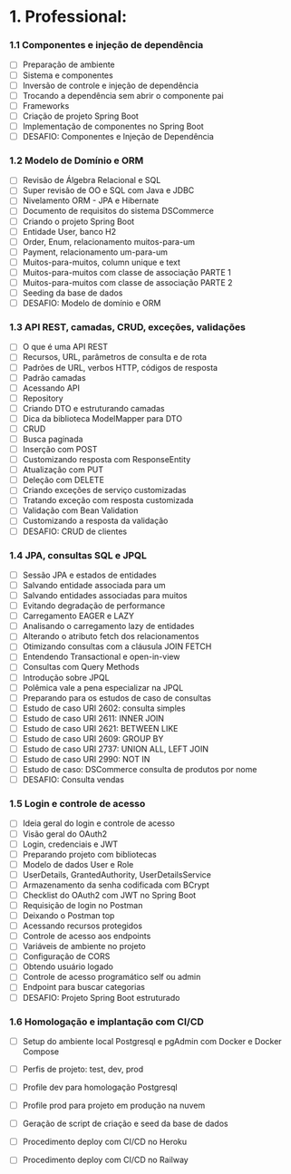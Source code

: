 # 1. Professional:

### 1.1 Componentes e injeção de dependência

- [ ] Preparação de ambiente
- [ ] Sistema e componentes
- [ ] Inversão de controle e injeção de dependência
- [ ] Trocando a dependência sem abrir o componente pai
- [ ] Frameworks
- [ ] Criação de projeto Spring Boot
- [ ] Implementação de componentes no Spring Boot
- [ ] DESAFIO: Componentes e Injeção de Dependência

### 1.2 Modelo de Domínio e ORM

- [ ] Revisão de Álgebra Relacional e SQL
- [ ] Super revisão de OO e SQL com Java e JDBC
- [ ] Nivelamento ORM - JPA e Hibernate
- [ ] Documento de requisitos do sistema DSCommerce
- [ ] Criando o projeto Spring Boot
- [ ] Entidade User, banco H2
- [ ] Order, Enum, relacionamento muitos-para-um
- [ ] Payment, relacionamento um-para-um
- [ ] Muitos-para-muitos, column unique e text
- [ ] Muitos-para-muitos com classe de associação PARTE 1
- [ ] Muitos-para-muitos com classe de associação PARTE 2
- [ ] Seeding da base de dados
- [ ] DESAFIO: Modelo de domínio e ORM

### 1.3 API REST, camadas, CRUD, exceções, validações

- [ ] O que é uma API REST
- [ ] Recursos, URL, parâmetros de consulta e de rota
- [ ] Padrões de URL, verbos HTTP, códigos de resposta
- [ ] Padrão camadas
- [ ] Acessando API
- [ ] Repository
- [ ] Criando DTO e estruturando camadas
- [ ] Dica da biblioteca ModelMapper para DTO
- [ ] CRUD
- [ ] Busca paginada
- [ ] Inserção com POST
- [ ] Customizando resposta com ResponseEntity
- [ ] Atualização com PUT
- [ ] Deleção com DELETE
- [ ] Criando exceções de serviço customizadas
- [ ] Tratando exceção com resposta customizada
- [ ] Validação com Bean Validation
- [ ] Customizando a resposta da validação
- [ ] DESAFIO: CRUD de clientes

### 1.4 JPA, consultas SQL e JPQL

- [ ] Sessão JPA e estados de entidades
- [ ] Salvando entidade associada para um
- [ ] Salvando entidades associadas para muitos
- [ ] Evitando degradação de performance
- [ ] Carregamento EAGER e LAZY
- [ ] Analisando o carregamento lazy de entidades
- [ ] Alterando o atributo fetch dos relacionamentos
- [ ] Otimizando consultas com a cláusula JOIN FETCH
- [ ] Entendendo Transactional e open-in-view
- [ ] Consultas com Query Methods
- [ ] Introdução sobre JPQL
- [ ] Polêmica vale a pena especializar na JPQL
- [ ] Preparando para os estudos de caso de consultas
- [ ] Estudo de caso URI 2602: consulta simples
- [ ] Estudo de caso URI 2611: INNER JOIN
- [ ] Estudo de caso URI 2621: BETWEEN LIKE
- [ ] Estudo de caso URI 2609: GROUP BY
- [ ] Estudo de caso URI 2737: UNION ALL, LEFT JOIN
- [ ] Estudo de caso URI 2990: NOT IN
- [ ] Estudo de caso: DSCommerce consulta de produtos por nome
- [ ] DESAFIO: Consulta vendas

### 1.5 Login e controle de acesso

- [ ] Ideia geral do login e controle de acesso
- [ ] Visão geral do OAuth2
- [ ] Login, credenciais e JWT
- [ ] Preparando projeto com bibliotecas
- [ ] Modelo de dados User e Role
- [ ] UserDetails, GrantedAuthority, UserDetailsService
- [ ] Armazenamento da senha codificada com BCrypt
- [ ] Checklist do OAuth2 com JWT no Spring Boot
- [ ] Requisição de login no Postman
- [ ] Deixando o Postman top
- [ ] Acessando recursos protegidos
- [ ] Controle de acesso aos endpoints
- [ ] Variáveis de ambiente no projeto
- [ ] Configuração de CORS
- [ ] Obtendo usuário logado
- [ ] Controle de acesso programático self ou admin
- [ ] Endpoint para buscar categorias
- [ ] DESAFIO: Projeto Spring Boot estruturado

### 1.6 Homologação e implantação com CI/CD

- [ ] Setup do ambiente local Postgresql e pgAdmin com Docker e Docker Compose
- [ ] Perfis de projeto: test, dev, prod
- [ ] Profile dev para homologação Postgresql
- [ ] Profile prod para projeto em produção na nuvem
- [ ] Geração de script de criação e seed da base de dados
- [ ] Procedimento deploy com CI/CD no Heroku
- [ ] Procedimento deploy com CI/CD no Railway


